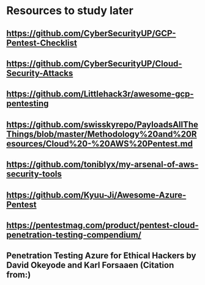 # Resources to study later

## https://github.com/CyberSecurityUP/GCP-Pentest-Checklist

## https://github.com/CyberSecurityUP/Cloud-Security-Attacks

## https://github.com/Littlehack3r/awesome-gcp-pentesting

## https://github.com/swisskyrepo/PayloadsAllTheThings/blob/master/Methodology%20and%20Resources/Cloud%20-%20AWS%20Pentest.md

## https://github.com/toniblyx/my-arsenal-of-aws-security-tools

## https://github.com/Kyuu-Ji/Awesome-Azure-Pentest

## https://pentestmag.com/product/pentest-cloud-penetration-testing-compendium/

## Penetration Testing Azure for Ethical Hackers by David Okeyode and Karl Forsaaen (Citation from:)

